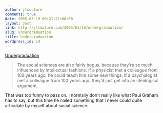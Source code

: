 ```yaml
---
author: jfcouture
comments: true
date: 2005-03-19 00:21:21+00:00
layout: post
link: http://jfcouture.com/2005/03/18/undergraduation/
slug: undergraduation
title: Undergraduation
wordpress_id: 14
---
```


[Undergraduation](http://paulgraham.com/college.html)


<blockquote>
The social sciences are also fairly bogus, because they're so much influenced by intellectual fashions. If a physicist met a colleague from 100 years ago, he could teach him some new things; if a psychologist met a colleague from 100 years ago, they'd just get into an ideological argument.</blockquote>



That was too funny to pass on. I normally don't really like what Paul Graham has to say, but this time he nailed something that I never could quite articulate by myself about social science.
